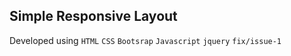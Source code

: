 ## Simple Responsive Layout 
Developed using `HTML` `CSS` `Bootsrap` `Javascript` `jquery`
`fix/issue-1`
